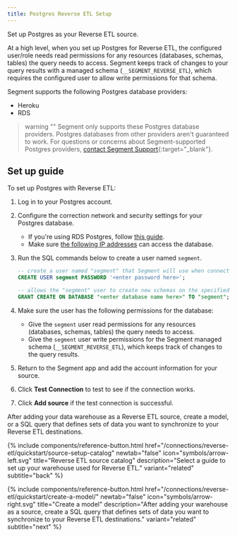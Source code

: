 ```yaml
---
title: Postgres Reverse ETL Setup
---
```


Set up Postgres as your Reverse ETL source.

At a high level, when you set up Postgres for Reverse ETL, the configured user/role needs read permissions for any resources (databases, schemas, tables) the query needs to access. Segment keeps track of changes to your query results with a managed schema (`__SEGMENT_REVERSE_ETL`), which requires the configured user to allow write permissions for that schema.

Segment supports the following Postgres database providers:
- Heroku
- RDS

> warning ""
> Segment only supports these Postgres database providers. Postgres databases from other providers aren't guaranteed to work. For questions or concerns about Segment-supported Postgres providers, [contact Segment Support](https://segment.com/help/contact){:target="_blank"}.

## Set up guide
To set up Postgres with Reverse ETL:

1. Log in to your Postgres account.
2. Configure the correction network and security settings for your Postgres database. 
    * If you're using RDS Postgres, follow [this guide](/docs/connections/storage/catalog/postgres/#network-permissions-for-segment-to-rds). 
    * Make sure [the following IP addresses](/docs/connections/storage/warehouses/faq/#which-ips-should-i-allowlist) can access the database. 
3. Run the SQL commands below to create a user named `segment`.

    ```sql
    -- create a user named "segment" that Segment will use when connecting to your Postgres cluster.
    CREATE USER segment PASSWORD '<enter password here>';

    -- allows the "segment" user to create new schemas on the specified database. (this is the name you chose when provisioning your cluster) 
    GRANT CREATE ON DATABASE "<enter database name here>" TO "segment";
    ```
4. Make sure the user has the following permissions for the database: 
    * Give the `segment` user read permissions for any resources (databases, schemas, tables) the query needs to access. 
    * Give the `segment` user write permissions for the Segment managed schema (`__SEGMENT_REVERSE_ETL`), which keeps track of changes to the query results. 
5. Return to the Segment app and add the account information for your source.
6. Click **Test Connection** to test to see if the connection works.
7. Click **Add source** if the test connection is successful.

After adding your data warehouse as a Reverse ETL source, create a model, or a SQL query that defines sets of data you want to synchronize to your Reverse ETL destinations. 

<div class="double">
  {% include components/reference-button.html href="/connections/reverse-etl/quickstart/source-setup-catalog" newtab="false" icon="symbols/arrow-left.svg" title="Reverse ETL source catalog" description="Select a guide to set up your warehouse used for Reverse ETL." variant="related" subtitle="back" %}

  {% include components/reference-button.html href="/connections/reverse-etl/quickstart/create-a-model/" newtab="false" icon="symbols/arrow-right.svg" title="Create a model" description="After adding your warehouse as a source, create a SQL query that defines sets of data you want to synchronize to your Reverse ETL destinations." variant="related" subtitle="next" %}
</div>